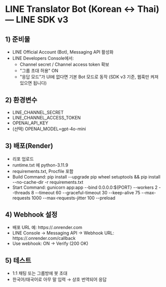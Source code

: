 # LINE Translator Bot (Korean ↔ Thai) — LINE SDK v3

## 1) 준비물
- LINE Official Account (Bot), Messaging API 활성화
- LINE Developers Console에서:
  - Channel secret / Channel access token 확보
  - "그룹 초대 허용" ON
  - "응답 모드"가 UI에 없다면 기본 Bot 모드로 동작 (SDK v3 기준, 웹훅만 켜져 있으면 됩니다)

## 2) 환경변수
- LINE_CHANNEL_SECRET
- LINE_CHANNEL_ACCESS_TOKEN
- OPENAI_API_KEY
- (선택) OPENAI_MODEL=gpt-4o-mini

## 3) 배포(Render)
- 리포 업로드
- runtime.txt 에 python-3.11.9
- requirements.txt, Procfile 포함
- Build Command:
  pip install --upgrade pip wheel setuptools && pip install --no-cache-dir -r requirements.txt
- Start Command:
  gunicorn app:app --bind 0.0.0.0:${PORT} --workers 2 --threads 8 --timeout 60 --graceful-timeout 30 --keep-alive 75 --max-requests 1000 --max-requests-jitter 100 --preload

## 4) Webhook 설정
- 배포 URL 예: https://<your-service>.onrender.com
- LINE Console → Messaging API → Webhook URL:
  https://<your-service>.onrender.com/callback
- Use webhook: ON → Verify (200 OK)

## 5) 테스트
- 1:1 채팅 또는 그룹방에 봇 초대
- 한국어/태국어로 아무 말 입력 → 상호 번역되어 응답
